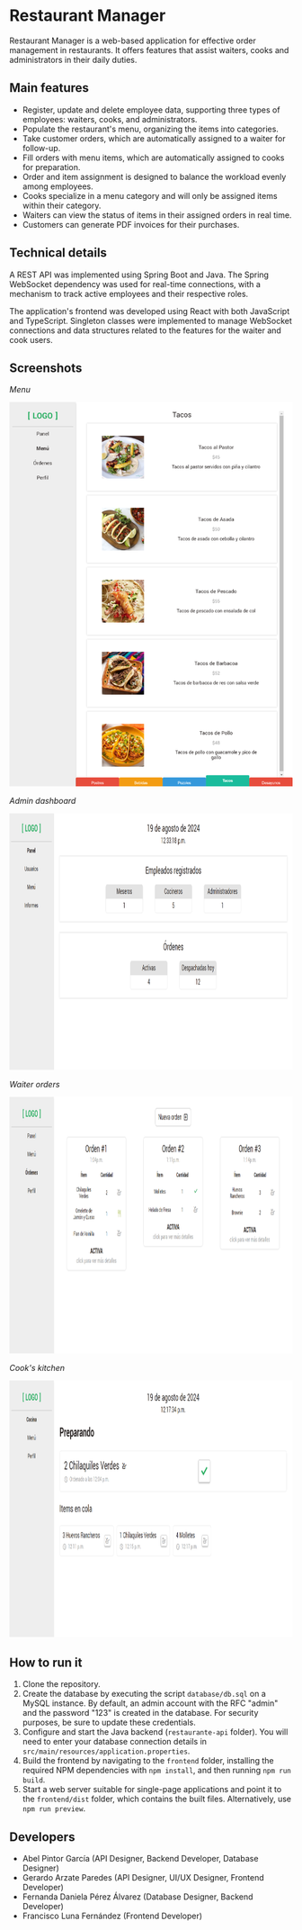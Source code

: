 # Restaurant Manager

Restaurant Manager is a web-based application for effective order management in restaurants. It offers features that assist waiters, cooks and administrators in their daily duties.

## Main features

- Register, update and delete employee data, supporting three types of employees: waiters, cooks, and administrators.
- Populate the restaurant's menu, organizing the items into categories.
- Take customer orders, which are automatically assigned to a waiter for follow-up.
- Fill orders with menu items, which are automatically assigned to cooks for preparation.
- Order and item assignment is designed to balance the workload evenly among employees.
- Cooks specialize in a menu category and will only be assigned items within their category.
- Waiters can view the status of items in their assigned orders in real time.
- Customers can generate PDF invoices for their purchases.

## Technical details

A REST API was implemented using Spring Boot and Java. The Spring WebSocket dependency was used for real-time connections, with a mechanism to track active employees and their respective roles.

The application's frontend was developed using React with both JavaScript and TypeScript. Singleton classes were implemented to manage WebSocket connections and data structures related to the features for the waiter and cook users.

## Screenshots

*Menu*

<img src="screenshots/menu.png" alt="Menu" width="511px" height="683px">


*Admin dashboard*

<img src="screenshots/admin-dashboard.png" alt="Admin dashboard" width="950px" height="456px">


*Waiter orders*

<img src="screenshots/waiter-orders.png" alt="Waiter orders" width="950px" height="456px">


*Cook's kitchen*

<img src="screenshots/cook.png" alt="Cook's kitchen" width="950px" height="456px">

## How to run it

1. Clone the repository.
2. Create the database by executing the script `database/db.sql` on a MySQL instance. By default, an admin account with the RFC "admin" and the password "123" is created in the database. For security purposes, be sure to update these credentials.
3. Configure and start the Java backend (`restaurante-api` folder). You will need to enter your database connection details in `src/main/resources/application.properties`.
4. Build the frontend by navigating to the `frontend` folder, installing the required NPM dependencies with `npm install`, and then running `npm run build`.
5. Start a web server suitable for single-page applications and point it to the `frontend/dist` folder, which contains the built files. Alternatively, use `npm run preview`.

## Developers

- Abel Pintor García (API Designer, Backend Developer, Database Designer)
- Gerardo Arzate Paredes (API Designer, UI/UX Designer, Frontend Developer)
- Fernanda Daniela Pérez Álvarez (Database Designer, Backend Developer)
- Francisco Luna Fernández (Frontend Developer)
